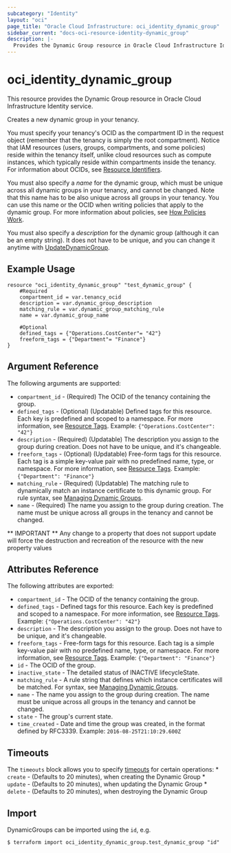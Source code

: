 ```yaml
---
subcategory: "Identity"
layout: "oci"
page_title: "Oracle Cloud Infrastructure: oci_identity_dynamic_group"
sidebar_current: "docs-oci-resource-identity-dynamic_group"
description: |-
  Provides the Dynamic Group resource in Oracle Cloud Infrastructure Identity service
---
```


# oci_identity_dynamic_group
This resource provides the Dynamic Group resource in Oracle Cloud Infrastructure Identity service.

Creates a new dynamic group in your tenancy.

You must specify your tenancy's OCID as the compartment ID in the request object (remember that the tenancy
is simply the root compartment). Notice that IAM resources (users, groups, compartments, and some policies)
reside within the tenancy itself, unlike cloud resources such as compute instances, which typically
reside within compartments inside the tenancy. For information about OCIDs, see
[Resource Identifiers](https://docs.cloud.oracle.com/iaas/Content/General/Concepts/identifiers.htm).

You must also specify a *name* for the dynamic group, which must be unique across all dynamic groups in your
tenancy, and cannot be changed. Note that this name has to be also unique across all groups in your tenancy.
You can use this name or the OCID when writing policies that apply to the dynamic group. For more information
about policies, see [How Policies Work](https://docs.cloud.oracle.com/iaas/Content/Identity/Concepts/policies.htm).

You must also specify a *description* for the dynamic group (although it can be an empty string). It does not
have to be unique, and you can change it anytime with [UpdateDynamicGroup](https://docs.cloud.oracle.com/iaas/api/#/en/identity/20160918/DynamicGroup/UpdateDynamicGroup).


## Example Usage

```hcl
resource "oci_identity_dynamic_group" "test_dynamic_group" {
	#Required
	compartment_id = var.tenancy_ocid
	description = var.dynamic_group_description
	matching_rule = var.dynamic_group_matching_rule
	name = var.dynamic_group_name

	#Optional
	defined_tags = {"Operations.CostCenter"= "42"}
	freeform_tags = {"Department"= "Finance"}
}
```

## Argument Reference

The following arguments are supported:

* `compartment_id` - (Required) The OCID of the tenancy containing the group.
* `defined_tags` - (Optional) (Updatable) Defined tags for this resource. Each key is predefined and scoped to a namespace. For more information, see [Resource Tags](https://docs.cloud.oracle.com/iaas/Content/General/Concepts/resourcetags.htm). Example: `{"Operations.CostCenter": "42"}` 
* `description` - (Required) (Updatable) The description you assign to the group during creation. Does not have to be unique, and it's changeable.
* `freeform_tags` - (Optional) (Updatable) Free-form tags for this resource. Each tag is a simple key-value pair with no predefined name, type, or namespace. For more information, see [Resource Tags](https://docs.cloud.oracle.com/iaas/Content/General/Concepts/resourcetags.htm). Example: `{"Department": "Finance"}` 
* `matching_rule` - (Required) (Updatable) The matching rule to dynamically match an instance certificate to this dynamic group. For rule syntax, see [Managing Dynamic Groups](https://docs.cloud.oracle.com/iaas/Content/Identity/Tasks/managingdynamicgroups.htm). 
* `name` - (Required) The name you assign to the group during creation. The name must be unique across all groups in the tenancy and cannot be changed. 


** IMPORTANT **
Any change to a property that does not support update will force the destruction and recreation of the resource with the new property values

## Attributes Reference

The following attributes are exported:

* `compartment_id` - The OCID of the tenancy containing the group.
* `defined_tags` - Defined tags for this resource. Each key is predefined and scoped to a namespace. For more information, see [Resource Tags](https://docs.cloud.oracle.com/iaas/Content/General/Concepts/resourcetags.htm). Example: `{"Operations.CostCenter": "42"}` 
* `description` - The description you assign to the group. Does not have to be unique, and it's changeable.
* `freeform_tags` - Free-form tags for this resource. Each tag is a simple key-value pair with no predefined name, type, or namespace. For more information, see [Resource Tags](https://docs.cloud.oracle.com/iaas/Content/General/Concepts/resourcetags.htm). Example: `{"Department": "Finance"}` 
* `id` - The OCID of the group.
* `inactive_state` - The detailed status of INACTIVE lifecycleState.
* `matching_rule` - A rule string that defines which instance certificates will be matched. For syntax, see [Managing Dynamic Groups](https://docs.cloud.oracle.com/iaas/Content/Identity/Tasks/managingdynamicgroups.htm). 
* `name` - The name you assign to the group during creation. The name must be unique across all groups in the tenancy and cannot be changed. 
* `state` - The group's current state.
* `time_created` - Date and time the group was created, in the format defined by RFC3339.  Example: `2016-08-25T21:10:29.600Z` 

## Timeouts

The `timeouts` block allows you to specify [timeouts](https://registry.terraform.io/providers/oracle/oci/latest/docs/guides/changing_timeouts) for certain operations:
	* `create` - (Defaults to 20 minutes), when creating the Dynamic Group
	* `update` - (Defaults to 20 minutes), when updating the Dynamic Group
	* `delete` - (Defaults to 20 minutes), when destroying the Dynamic Group


## Import

DynamicGroups can be imported using the `id`, e.g.

```
$ terraform import oci_identity_dynamic_group.test_dynamic_group "id"
```

